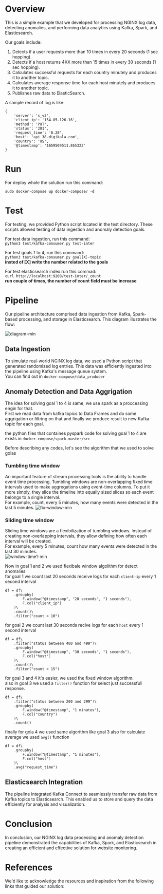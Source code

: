 # Overview
This is a simple example that we developed for processing NGINX log data, detecting anomalies, and performing data analytics using Kafka, Spark, and Elasticsearch.  

Our goals include:
1. Detects if a user requests more than 10 times in every 20 seconds (1 sec hopping).
2. Detects if a host returns 4XX more than 15 times in every 30 seconds (1 sec hopping).
3. Calculates successful requests for each country minutely and produces it to another topic.
4. Calculates average response time for each host minutely and produces it to another topic.
5. Publishes raw data to ElasticSearch.

A sample record of log is like:  
```
{
    'server': 's_v3',
    'client_ip': '154.85.126.16',
    'method': 'PUT',
    'status': '201',
    'request_time': '0.28',
    'host': 'api_38.digikala.com',
    'country': 'US',
    '@timestamp': '1659509511.865323'
}
```

# Run
For deploy whole the solution run this command:
```
sudo docker-compose up docker-compose/ -d
```

# Test
For testing, we provided Python script located in the test directory. These scripts allowed testing of data ingestion and anomaly detection goals.    

For test data ingestion, run this command:  
```python3 test/kafka-consumer.py test-inter```  

For test goals 1 to 4, run this command:  
```python3 test/kafka-consumer.py goal[X]-topic```  
**insted of [X] write the number related to the goals**  

For test elasticsearch index run this commad:  
```curl http://localhost:9200/test-inter/_count```  
**run couple of times, the number of count field must be increase**  

# Pipeline
Our pipeline architecture comprised data ingestion from Kafka, Spark-based processing, and storage in Elasticsearch. This diagram illustrates the flow: 

![diagram-min](https://github.com/aliSadegh/Spark-Kafka-example/assets/24531562/307d453b-cef1-400c-8617-c415cdf8b775)

## Data Ingestion
To simulate real-world NGINX log data, we used a Python script that generated randomized log entries. This data was efficiently ingested into the pipeline using Kafka's message queue system.  
You can find out in ```docker-compose/data_producer```

## Anomaly Detection and Data Aggrigation
The idea for solving goal 1 to 4 is same, we use spark as a proccessing engin for that.  
First we read data from kafka topics to Data Frames and do some aggrigation or filtring on that and finally we produce result to new Kafka topic for each goal.  

the python files that containes pyspark code for solving goal 1 to 4 are exists in ```docker-compose/spark-master/src```  

Before describing any codes, let's see the algorithm that we used to solve golas
### Tumbling time window
An important feature of stream processing tools is the ability to handle event time processing. Tumbling windows are non-overlapping fixed time intervals used to make aggregations using event-time columns. To put it more simply, they slice the timeline into equally sized slices so each event belongs to a single interval.  
For example, count, every 5 minutes, how many events were detected in the last 5 minutes.
![fix-window-min](https://github.com/aliSadegh/Spark-Kafka-example/assets/24531562/7b602173-2de3-45a6-8a6a-c843cec8ad74)

### Sliding time window
Sliding time windows are a flexibilization of tumbling windows. Instead of creating non-overlapping intervals, they allow defining how often each interval will be created.  
For example, every 5 minutes, count how many events were detected in the last 30 minutes.  
![window-time1-min](https://github.com/aliSadegh/Spark-Kafka-example/assets/24531562/7cf27475-8503-49f8-851f-8a40883a506b)

Now in goal 1 and 2 we used flexibale window algolithm for detect anomalies  
for goal 1 we count last 20 seconds receive logs for each ```client-ip``` every 1 second interval  
```
df = df\
    .groupby(
        F.window("@timestamp", "20 seconds", "1 seconds"),
        F.col("client_ip")
    )\
    .count()\
    .filter("count > 10")
```  

for goal 2 we count last 30 seconds recive logs for each ```host``` every 1 second interval  
```
df = df\
    .filter("status between 400 and 499")\
    .groupby(
        F.window("@timestamp", "30 seconds", "1 seconds"),
        F.col("host")
    )\
    .count()\
    .filter("count > 15")
```

for goal 3 and 4 it's easier, we used the fixed window algorithm.  
also in goal 3 we used a ```filter()``` function for select just successfull response.  
```
df = df\
    .filter("status between 200 and 299")\
    .groupby(
        F.window("@timestamp", "1 minutes"),
        F.col("country")
    )\
    .count()
```

finally for gola 4 we used same algorithm like goal 3 also for calculate average we used ```avg()``` function
```
df = df\
    .groupby(
        F.window("@timestamp", "1 minutes"),
        F.col("host")
    )\
    .avg("request_time")
```

## Elasticsearch Integration
The pipeline integrated Kafka Connect to seamlessly transfer raw data from Kafka topics to Elasticsearch. This enabled us to store and query the data efficiently for analysis and visualization.   

# Conclusion
In conclusion, our NGINX log data processing and anomaly detection pipeline demonstrated the capabilities of Kafka, Spark, and Elasticsearch in creating an efficient and effective solution for website monitoring.

# References
We'd like to acknowledge the resources and inspiration from the following links that guided our solution:  

